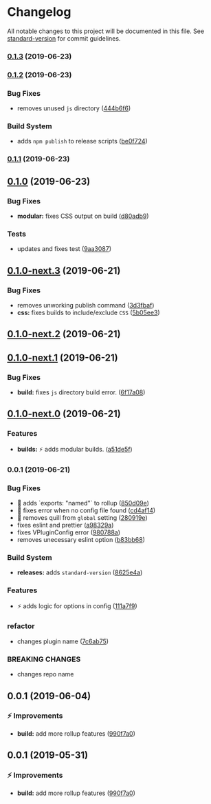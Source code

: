 # Changelog

All notable changes to this project will be documented in this file. See [standard-version](https://github.com/conventional-changelog/standard-version) for commit guidelines.

### [0.1.3](https://github.com/davidroyer/vue-cli-plugin-vplugin/compare/v0.1.2...v0.1.3) (2019-06-23)



### [0.1.2](https://github.com/davidroyer/vue-cli-plugin-vplugin/compare/v0.1.1...v0.1.2) (2019-06-23)


### Bug Fixes

* removes unused `js` directory ([444b6f6](https://github.com/davidroyer/vue-cli-plugin-vplugin/commit/444b6f6))


### Build System

* adds `npm publish` to release scripts ([be0f724](https://github.com/davidroyer/vue-cli-plugin-vplugin/commit/be0f724))



### [0.1.1](https://github.com/davidroyer/vue-cli-plugin-vplugin/compare/v0.1.0...v0.1.1) (2019-06-23)



## [0.1.0](https://github.com/davidroyer/vue-cli-plugin-vplugin/compare/v0.1.0-next.3...v0.1.0) (2019-06-23)


### Bug Fixes

* **modular:** fixes CSS output on build ([d80adb9](https://github.com/davidroyer/vue-cli-plugin-vplugin/commit/d80adb9))


### Tests

* updates and fixes test ([9aa3087](https://github.com/davidroyer/vue-cli-plugin-vplugin/commit/9aa3087))



## [0.1.0-next.3](https://github.com/davidroyer/vue-cli-plugin-vplugin/compare/v0.1.0-next.2...v0.1.0-next.3) (2019-06-21)


### Bug Fixes

* removes unworking publish command ([3d3fbaf](https://github.com/davidroyer/vue-cli-plugin-vplugin/commit/3d3fbaf))
* **css:** fixes builds to include/exclude `CSS` ([5b05ee3](https://github.com/davidroyer/vue-cli-plugin-vplugin/commit/5b05ee3))



## [0.1.0-next.2](https://github.com/davidroyer/vue-cli-plugin-vplugin/compare/v0.1.0-next.1...v0.1.0-next.2) (2019-06-21)



## [0.1.0-next.1](https://github.com/davidroyer/vue-cli-plugin-vplugin/compare/v0.1.0-next.0...v0.1.0-next.1) (2019-06-21)


### Bug Fixes

* **build:** fixes `js` directory build error. ([6f17a08](https://github.com/davidroyer/vue-cli-plugin-vplugin/commit/6f17a08))



## [0.1.0-next.0](https://github.com/davidroyer/vue-cli-plugin-vplugin/compare/v0.0.1...v0.1.0-next.0) (2019-06-21)


### Features

* **builds:** :zap: adds modular builds. ([a51de5f](https://github.com/davidroyer/vue-cli-plugin-vplugin/commit/a51de5f))



### 0.0.1 (2019-06-21)


### Bug Fixes

* :bug: adds \`exports: "named"\` to rollup ([850d09e](https://github.com/davidroyer/vue-cli-plugin-vplugin/commit/850d09e))
* :bug: fixes error when no config file found ([cd4af14](https://github.com/davidroyer/vue-cli-plugin-vplugin/commit/cd4af14))
* :bug: removes quill from `global` setting ([280919e](https://github.com/davidroyer/vue-cli-plugin-vplugin/commit/280919e))
* fixes eslint and prettier ([a98329a](https://github.com/davidroyer/vue-cli-plugin-vplugin/commit/a98329a))
* fixes VPluginConfig error ([980788a](https://github.com/davidroyer/vue-cli-plugin-vplugin/commit/980788a))
* removes unecessary eslint option ([b83bb68](https://github.com/davidroyer/vue-cli-plugin-vplugin/commit/b83bb68))


### Build System

* **releases:** adds `standard-version` ([8625e4a](https://github.com/davidroyer/vue-cli-plugin-vplugin/commit/8625e4a))


### Features

* :zap: adds logic for options in config ([111a7f9](https://github.com/davidroyer/vue-cli-plugin-vplugin/commit/111a7f9))


### refactor

* changes plugin name ([7c6ab75](https://github.com/davidroyer/vue-cli-plugin-vplugin/commit/7c6ab75))


### BREAKING CHANGES

* changes repo name



<a name="0.0.1"></a>
## 0.0.1 (2019-06-04)


### :zap: Improvements

* **build:** add more rollup features ([990f7a0](https://github.com/davidroyer/vue-cli-plugin-vplugin/commit/990f7a0))



<a name="0.0.1"></a>
## 0.0.1 (2019-05-31)

### :zap: Improvements

* **build:** add more rollup features ([990f7a0](https://github.com/davidroyer/vue-cli-plugin-vplugin/commit/990f7a0))
